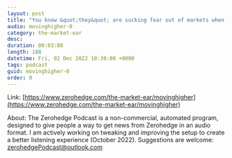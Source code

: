 ```yaml
---
layout: post
title: "You know &quot;they&quot; are sucking fear out of markets when even bond volatility is moving lower..."
audio: movinghigher-0
category: the-market-ear
desc: 
duration: 00:03:08
length: 188
datetime: Fri, 02 Dec 2022 10:39:00 +0000
tags: podcast
guid: movinghigher-0
order: 0
---
```



Link: [https://www.zerohedge.com/the-market-ear/movinghigher](https://www.zerohedge.com/the-market-ear/movinghigher)

About: The Zerohedge Podcast is a non-commercial, automated program, designed to give people a way to get news from Zerohedge in an audio format.  I am actively working on tweaking and improving the setup to create a better listening experience (October 2022).  Suggestions are welcome: [zerohedgePodcast@outlook.com](mailto:zerohedgePodcast@outlook.com)